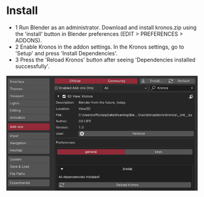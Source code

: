 # Install

<!-- 3 step install: -->

- 1   Run Blender as an administrator. Download and install kronos.zip using the 'install' button in Blender preferences (EDIT > PREFERENCES > ADDONS).
&NewLine;  
&NewLine;
- 2    Enable Kronos in the addon settings. In the Kronos settings, go to 'Setup' and press 'Install Dependencies'.
&NewLine;  
&NewLine;
- 3    Press the 'Reload Kronos' button after seeing 'Dependencies installed successfully'.

![Alt Text](gifs/reload.png)
